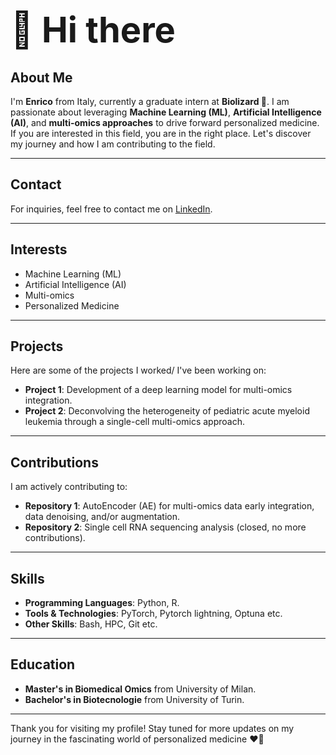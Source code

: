 # <span style="font-size: 2em;">👋 Hi there</span>

## About Me
I'm **Enrico** from Italy, currently a graduate intern at **Biolizard 🦎**. I am passionate about leveraging **Machine Learning (ML)**, **Artificial Intelligence (AI)**, and **multi-omics approaches** to drive forward personalized medicine. If you are interested in this field, you are in the right place. Let's discover my journey and how I am contributing to the field.

---

## Contact
For inquiries, feel free to contact me on [LinkedIn](https://www.linkedin.com/in/enrico-bono-353971233).

---

## Interests
- Machine Learning (ML)
- Artificial Intelligence (AI)
- Multi-omics
- Personalized Medicine

---

## Projects
Here are some of the projects I worked/ I've been working on:
- **Project 1**: Development of a deep learning model for multi-omics integration.
- **Project 2**: Deconvolving the heterogeneity of pediatric acute myeloid leukemia through a single-cell multi-omics approach. 

---

## Contributions
I am actively contributing to:
- **Repository 1**: AutoEncoder (AE) for multi-omics data early integration, data denoising, and/or augmentation.
- **Repository 2**: Single cell RNA sequencing analysis (closed, no more contributions).

---

## Skills
- **Programming Languages**: Python, R.
- **Tools & Technologies**:  PyTorch, Pytorch lightning, Optuna etc.
- **Other Skills**: Bash, HPC, Git etc.


---

## Education
- **Master's in Biomedical Omics** from University of Milan.
- **Bachelor's in Biotecnologie** from University of Turin.

---

Thank you for visiting my profile! Stay tuned for more updates on my journey in the fascinating world of personalized medicine ❤️‍🔥
